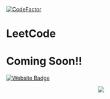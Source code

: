 [![CodeFactor](https://www.codefactor.io/repository/github/aradfarahani/leetcode/badge)](https://www.codefactor.io/repository/github/aradfarahani/leetcode)
# LeetCode
# Coming Soon!!
[![Website Badge](https://img.shields.io/badge/Leet-Code-green)](https://leetcode.com/u/aradfarahani/) <br>

<div align="center">
<img src="https://leetcode-badge-showcase.vercel.app/api?username=aradfarahani&animated=true" />
</div>
